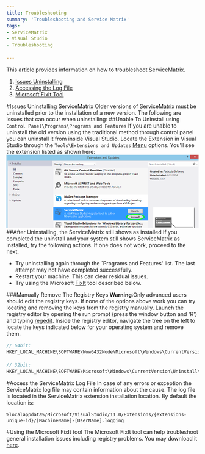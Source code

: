 ```yaml
---
title: Troubleshooting   
summary: 'Troubleshooting and Service Matrix'
tags:
- ServiceMatrix
- Visual Studio
- Troubleshooting

---
```


This article provides information on how to troubleshoot ServiceMatrix.

1.  [Issues Uninstalling](#issues-uninstalling-servicematrix)
2.  [Accessing the Log File](#access-the-servicematrix-log-file)
3.  [Microsoft FixIt Tool](#using-the-microsoft-fixit-tool)

#Issues Uninstalling ServiceMatrix
Older versions of ServiceMatrix must be uninstalled prior to the installation of a new version.  The following are issues that can occur when uninstalling:
##Unable To Uninstall using `Control Panel\Programs\Programs and Features`
If you are unable to uninstall the old version using the traditional method through control panel you can uninstall it from inside Visual Studio.  Locate the Extension in Visual Studio through the `Tools\Extensions and Updates` [Menu](images/servicematrix-vstudio-toolsmenu.png "Extensions Menu") options.  You'll see the extension listed as shown here:
![Uninstalling and Extension](images/servicematrix-vstudio-extensions-uninstall.png)
##After Uninstalling, the ServiceMatrix still shows as installed
If you completed the uninstall and your system still shows ServiceMatrix as installed, try the following actions.  If one does not work, proceed to the next.
- Try uninstalling again through the `Programs and Features' list.  The last attempt may not have completed successfully.  
- Restart your machine.  This can clear residual issues.
- Try using the Microsoft [FixIt](#using-the-microsoft-fixit-tool) tool described below. 

###Manually Remove The Registry Keys
**Warning**:Only advanced users should edit the registry keys.  If none of the options above work you can try locating and removing the keys from the registry manually. Launch the registry editor by opening the run prompt (press the window button and 'R') and typing [regedit](images/servicematrix-runregedit.png "Running Regedit").  Inside the registry editor, navigate the tree on the left to locate the keys indicated below for your operating system and remove them.
```C#
// 64bit:
HKEY_LOCAL_MACHINE\SOFTWARE\Wow6432Node\Microsoft\Windows\CurrentVersion\Uninstall\Particular Software ServiceMatrix 2.0.0

// 32bit:
HKEY_LOCAL_MACHINE\SOFTWARE\Microsoft\Windows\CurrentVersion\Uninstall\Particular Software ServiceMatrix 2.0.0
```
#Access the ServiceMatrix Log File
In case of any errors or exception the ServiceMatrix log file may contain information about the cause.  The log file is located in the ServiceMatrix extension installation location.  By default the location is:
```
%localappdata%/Microsoft/VisualStudio/11.0/Extensions/{extensions-unique-id}/[MachineName]-[UserName].logging
```

#Using the Microsoft FixIt tool
The Microsoft FixIt tool can help troubleshoot general installation issues including registry problems.  You may download it [here](servicematrix-vstudio-extensions-uninstall.png "Microsoft FixIt tool"). 


